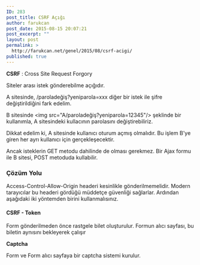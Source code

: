 ```yaml
---
ID: 283
post_title: CSRF Açığı
author: farukcan
post_date: 2015-08-15 20:07:21
post_excerpt: ""
layout: post
permalink: >
  http://farukcan.net/genel/2015/08/csrf-acigi/
published: true
---
```

<strong>CSRF</strong> : Cross Site Request Forgory

Siteler arası istek gönderebilme açığıdır.

A sitesinde, /paroladeğiş?yeniparola=xxx diğer bir istek ile şifre değiştirildiğini fark edelim.

B sitesinde &lt;img src="A/paroladeğiş?yeniparola=12345"/&gt; şeklinde bir kullanımla, A sitesindeki kullacının parolasını değiştirebiliriz.

Dikkat edelim ki, A sitesinde kullanıcı oturum açmış olmalıdır. Bu işlem B'ye giren her ayrı kullanıcı için gerçekleşecektir.

Ancak isteklerin GET metodu dahilinde de olması gerekmez. Bir Ajax formu ile B sitesi, POST metoduda kullabilir.
<h3>Çözüm Yolu</h3>
Access-Control-Allow-Origin headeri kesinlikle gönderilmemelidir. Modern tarayıcılar bu headeri gördüğü müddetçe güvenliği sağlarlar. Ardından aşağıdaki iki yöntemden birini kullanmalısınız.
<h4>CSRF - Token</h4>
Form gönderilmeden önce rastgele bilet oluşturulur. Formun alıcı sayfası, bu biletin aynısını bekleyerek çalışır

<b>Captcha</b>

Form ve Form alıcı sayfaya bir captcha sistemi kurulur.
